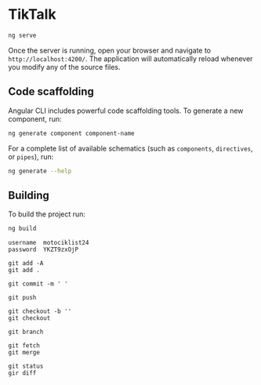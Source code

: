 # TikTalk


```bash
ng serve
```

Once the server is running, open your browser and navigate to `http://localhost:4200/`. The application will automatically reload whenever you modify any of the source files.

## Code scaffolding

Angular CLI includes powerful code scaffolding tools. To generate a new component, run:

```bash
ng generate component component-name
```

For a complete list of available schematics (such as `components`, `directives`, or `pipes`), run:

```bash
ng generate --help
```

## Building

To build the project run:

```bash
ng build
```

```
username  motociklist24
password  YKZT9zxOjP
```


```
git add -A
git add .
```

```
git commit -m ' '
```

```
git push
```

```
git checkout -b ''
git checkout
```


```
git branch
```


```
git fetch
git merge 
```


```
git status
gir diff

```


